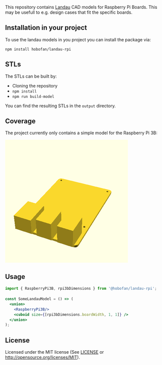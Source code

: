 This repository contains [Landau](https://github.com/landaujs/landau) CAD models for Raspberry Pi Boards. This may be usefull to e.g. design cases that fit the specific boards.

## Installation in your project

To use the landau models in you project you can install the package via:

```
npm install hobofan/landau-rpi
```

## STLs

The STLs can be built by:

- Cloning the repository
- `npm install`
- `npm run build-model`

You can find the resulting STLs in the `output` directory.

## Coverage

The project currently only contains a simple model for the Raspberry Pi 3B:

![CAD model of Raspberry Pi 3B](./readme/rpi3b.stl.png)

## Usage

```jsx
import { RaspberryPi3B, rpi3bDimensions } from '@hobofan/landau-rpi';

const SomeLandauModel = () => (
  <union>
    <RaspberryPi3B/>
    <cuboid size={[rpi3bDimensions.boardWidth, 1, 1]} />
  </union>
);

```

## License

Licensed under the MIT license (See [LICENSE](LICENSE) or http://opensource.org/licenses/MIT).

